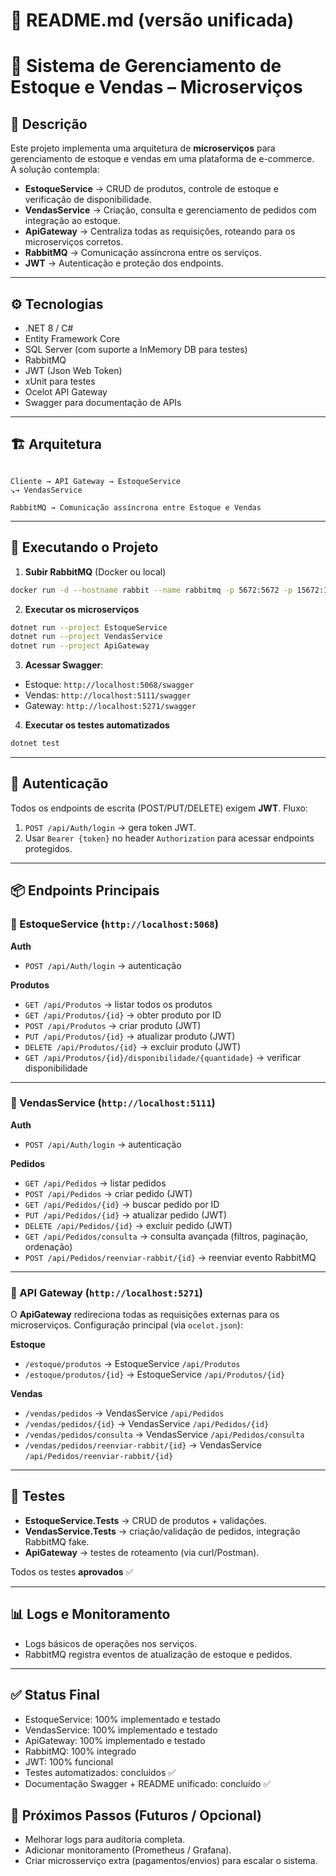 # 📖 README.md (versão unificada)

# 🛒 Sistema de Gerenciamento de Estoque e Vendas – Microserviços

## 📌 Descrição
Este projeto implementa uma arquitetura de **microserviços** para gerenciamento de estoque e vendas em uma plataforma de e-commerce.  
A solução contempla:

- **EstoqueService** → CRUD de produtos, controle de estoque e verificação de disponibilidade.  
- **VendasService** → Criação, consulta e gerenciamento de pedidos com integração ao estoque.  
- **ApiGateway** → Centraliza todas as requisições, roteando para os microserviços corretos.  
- **RabbitMQ** → Comunicação assíncrona entre os serviços.  
- **JWT** → Autenticação e proteção dos endpoints.  

---

## ⚙️ Tecnologias
- .NET 8 / C#
- Entity Framework Core
- SQL Server (com suporte a InMemory DB para testes)
- RabbitMQ
- JWT (Json Web Token)
- xUnit para testes
- Ocelot API Gateway
- Swagger para documentação de APIs

---

## 🏗️ Arquitetura
```

Cliente → API Gateway → EstoqueService
↘→ VendasService

RabbitMQ → Comunicação assíncrona entre Estoque e Vendas

````

---

## 🚀 Executando o Projeto

1. **Subir RabbitMQ** (Docker ou local)
```bash
docker run -d --hostname rabbit --name rabbitmq -p 5672:5672 -p 15672:15672 rabbitmq:3-management
````

2. **Executar os microserviços**

```bash
dotnet run --project EstoqueService
dotnet run --project VendasService
dotnet run --project ApiGateway
```

3. **Acessar Swagger**:

* Estoque: `http://localhost:5068/swagger`
* Vendas: `http://localhost:5111/swagger`
* Gateway: `http://localhost:5271/swagger`

4. **Executar os testes automatizados**

```bash
dotnet test
```

---

## 🔑 Autenticação

Todos os endpoints de escrita (POST/PUT/DELETE) exigem **JWT**.
Fluxo:

1. `POST /api/Auth/login` → gera token JWT.
2. Usar `Bearer {token}` no header `Authorization` para acessar endpoints protegidos.

---

## 📦 Endpoints Principais

### 🔹 EstoqueService (`http://localhost:5068`)

**Auth**

* `POST /api/Auth/login` → autenticação

**Produtos**

* `GET /api/Produtos` → listar todos os produtos
* `GET /api/Produtos/{id}` → obter produto por ID
* `POST /api/Produtos` → criar produto (JWT)
* `PUT /api/Produtos/{id}` → atualizar produto (JWT)
* `DELETE /api/Produtos/{id}` → excluir produto (JWT)
* `GET /api/Produtos/{id}/disponibilidade/{quantidade}` → verificar disponibilidade

---

### 🔹 VendasService (`http://localhost:5111`)

**Auth**

* `POST /api/Auth/login` → autenticação

**Pedidos**

* `GET /api/Pedidos` → listar pedidos
* `POST /api/Pedidos` → criar pedido (JWT)
* `GET /api/Pedidos/{id}` → buscar pedido por ID
* `PUT /api/Pedidos/{id}` → atualizar pedido (JWT)
* `DELETE /api/Pedidos/{id}` → excluir pedido (JWT)
* `GET /api/Pedidos/consulta` → consulta avançada (filtros, paginação, ordenação)
* `POST /api/Pedidos/reenviar-rabbit/{id}` → reenviar evento RabbitMQ

---

### 🔹 API Gateway (`http://localhost:5271`)

O **ApiGateway** redireciona todas as requisições externas para os microserviços.
Configuração principal (via `ocelot.json`):

**Estoque**

* `/estoque/produtos` → EstoqueService `/api/Produtos`
* `/estoque/produtos/{id}` → EstoqueService `/api/Produtos/{id}`

**Vendas**

* `/vendas/pedidos` → VendasService `/api/Pedidos`
* `/vendas/pedidos/{id}` → VendasService `/api/Pedidos/{id}`
* `/vendas/pedidos/consulta` → VendasService `/api/Pedidos/consulta`
* `/vendas/pedidos/reenviar-rabbit/{id}` → VendasService `/api/Pedidos/reenviar-rabbit/{id}`

---

## 🧪 Testes

* **EstoqueService.Tests** → CRUD de produtos + validações.
* **VendasService.Tests** → criação/validação de pedidos, integração RabbitMQ fake.
* **ApiGateway** → testes de roteamento (via curl/Postman).

Todos os testes **aprovados** ✅

---

## 📊 Logs e Monitoramento

* Logs básicos de operações nos serviços.
* RabbitMQ registra eventos de atualização de estoque e pedidos.

---

## ✅ Status Final

* EstoqueService: 100% implementado e testado
* VendasService: 100% implementado e testado
* ApiGateway: 100% implementado e testado
* RabbitMQ: 100% integrado
* JWT: 100% funcional
* Testes automatizados: concluídos ✅
* Documentação Swagger + README unificado: concluído ✅

## 📌 Próximos Passos (Futuros / Opcional)

* Melhorar logs para auditoria completa.
* Adicionar monitoramento (Prometheus / Grafana).
* Criar microsserviço extra (pagamentos/envios) para escalar o sistema.




